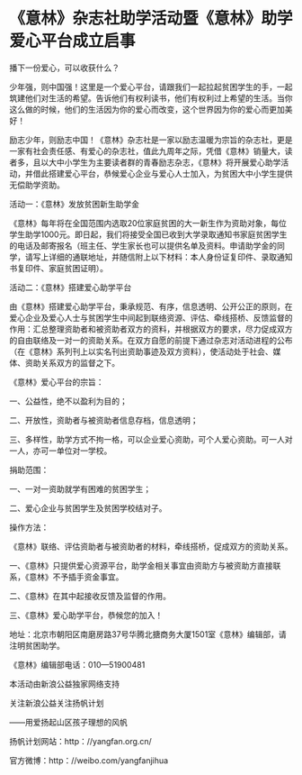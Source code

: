 # 《意林》杂志社助学活动暨《意林》助学爱心平台成立启事

播下一份爱心，可以收获什么？

少年强，则中国强！这里是一个爱心平台，请跟我们一起拉起贫困学生的手，一起筑建他们对生活的希望。告诉他们有权利读书，他们有权利过上希望的生活。当你这么做的时候，他们的生活因为你的爱心而改变，这个世界因为你的爱心而更加美好！

励志少年，则励志中国！《意林》杂志社是一家以励志温暖为宗旨的杂志社，更是一家有社会责任感、有爱心的杂志社，值此九周年之际，凭借《意林》销量大，读者多，且以大中小学生为主要读者群的青春励志杂志，《意林》将开展爱心助学活动，并借此搭建爱心平台，恭候爱心企业与爱心人士加入，为贫困大中小学生提供无偿助学资助。

活动一：《意林》发放贫困新生助学金

《意林》每年将在全国范围内选取20位家庭贫困的大一新生作为资助对象，每位学生助学1000元。即日起，我们将接受全国已收到大学录取通知书家庭贫困学生的电话及邮寄报名（班主任、学生家长也可以提供名单及资料。申请助学金的同学，请写上详细的通联地址，并随信附上以下材料：本人身份证复印件、录取通知书复印件、家庭贫困证明）。

活动二：《意林》搭建爱心助学平台

由《意林》搭建爱心助学平台，秉承规范、有序，信息透明、公开公正的原则，在爱心企业及爱心人士与贫困学生中间起到联络资源、评估、牵线搭桥、反馈监督的作用：汇总整理资助者和被资助者双方的资料，并根据双方的要求，尽力促成双方的自由联络及一对一的资助关系。在双方自愿的前提下通过杂志对活动进程的公布（在《意林》系列刊上以实名刊出资助事迹及双方资料），使活动处于社会、媒体、资助关系双方的监督之下。

《意林》爱心平台的宗旨：

一、公益性，绝不以盈利为目的；

二、开放性，资助者与被资助者信息存档，信息透明；

三、多样性，助学方式不拘一格，可以企业爱心资助，可个人爱心资助。可一人对一人，亦可一单位对一学校。

捐助范围：

一、一对一资助就学有困难的贫困学生；

二、爱心企业与贫困学生及贫困学校结对子。

操作方法：

《意林》联络、评估资助者与被资助者的材料，牵线搭桥，促成双方的资助关系。

一、《意林》只提供爱心资源平台，助学金相关事宜由资助方与被资助方直接联系，《意林》不予插手资金事宜。

二、《意林》在其中起接收反馈及监督的作用。

三、《意林》爱心助学平台，恭候您的加入！

地址：北京市朝阳区南磨房路37号华腾北搪商务大厦1501室《意林》编辑部，请注明贫困助学。

《意林》编辑部电话：010—51900481

本活动由新浪公益独家网络支持

关注新浪公益关注扬帆计划

——用爱扬起山区孩子理想的风帆

扬帆计划网站：http：//yangfan.org.cn/

官方微博：http：//weibo.com/yangfanjihua
